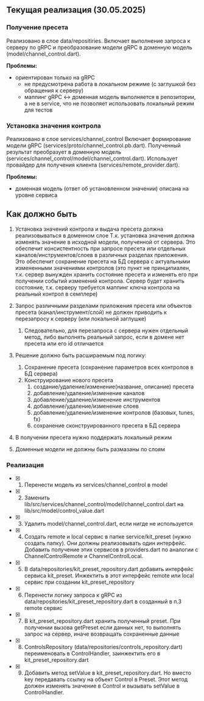 ## Текущая реализация (30.05.2025)

### Получение пресета 
Реализовано в слое data/repositiries.
Включает выполнение запроса к серверу по gRPC и преобразование модели gRPC в доменную модель (model/channel_control.dart).

**Проблемы:**
- ориентирован только на gRPC
  - не предусмотрена работа в локальном режиме (с заглушкой без обращения к серверу)
  - маппинг gRPC <-> доменная модель выполняется в репозитории, а не в service, что не позволяет использовать локальный режим для тестов



### Установка значения контрола
Реализовано в слое services/channel_control
Включает формирование модели gRPC (services/proto/channel_control.pb.dart).
Полученный результат преобразует в доменную модель (services/channel_control/model/channel_control.dart).
Использует провайдер для получения клиента (services/remote_provider.dart).

**Проблемы:**
- доменная модель (ответ об установленном значении) описана на уровне сервиса


## Как должно быть

1. Установка значений контрола и выдача пресета должна реализовываться в доменном слое
  Т.к. установка значения должна изменять значение в исходной модели, полученной от сервера.
  Это обеспечит консистентность при запросе пресета или отдельных каналов/инструментов/слоев в различных разделах приложения.
  Это обеспечит сохранение пресета на БД сервера с актуальными измененными значениями контролов (это пункт не принципиален, т.к. сервер вынужден хранить состояние пресета и изменять его при получении событий изменений контрола. Сервер будет хранить состояние, т.к. серверу требуется маппинг ключа контрола на реальный контрол в семплере)

2. Запрос различными разделами приложения пресета или объектов пресета (канал/инструмент/слой) не должен приводить к перезапросу к серверу (или локальной заглушке)
   1. Следовательно, для перезапроса с сервера нужен отдельный метод, либо выполнять реальный запрос, если в домене нет пресета или его id отличается

3. Решение должно быть расшираемым под логику:
   1. Сохранение пресета (сохранение параметров всех контролов в БД сервера)
   2. Конструирование нового пресета
      1. создание/удаление/изменение(название, описание) пресета 
      2. добавление/удаление/изменение каналов
      3. добавление/удаление/изменение инструментов
      4. добавление/удаление/изменение слоев
      5. добавление/удаление/изменение контролов (базовых, tunes, fx)
      6. сохранение сконструированного пресета в БД сервера

4. В получении пресета нужно поддержать локальный режим

5. Доменные модели не должны быть размазаны по слоям

### Реализация

- [x] 1. Перенести модель из services/channel_control в model
- [x] 2. Заменить lib/src/services/channel_control/model/channel_control.dart на lib/src/model/control_value.dart
- [x] 3. Удалить model/channel_control.dart, если нигде не используется

- [x] 4. Создать remote и local сервис в папке service/kit_preset (нужно создать папку). Они должны реализовывать один интерфейс. Добавить получение этих сервисов в providers.dart по аналогии с ChannelControlRemote и ChannelControlLocal. 
- [x] 5. В data/repositories/kit_preset_repository.dart добавить интерфейс сервиса kit_preset. Инжектить в этот интерфейс remote или local сервис при создании kit_preset_repository
- [x] 6. Перенести логику запроса к gRPC из data/repositories/kit_preset_repository.dart в созданный в п.3 remote сервис
- [x] 7. В kit_preset_repository.dart хранить полученный preset. При получении вызова getPreset если данных нет, то выполнять запрос на сервер, иначе возвращать сохраненные данные

- [x] 8. ControlsRepository (data/repositories/controls_repository.dart) переименовать в ControlHandler, заинжектить его в kit_preset_repository.dart
- [x] 9. Добавить метод setValue в kit_preset_repository.dart. Но вместо key передавать ссылку на объект Control в Preset. Этот метод должен изменять значение в Control и вызывать setValue в ControlHandler.
   
